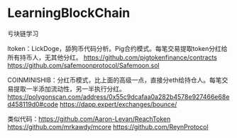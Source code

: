 # LearningBlockChain
亏块链学习

ltoken：LickDoge，舔狗币代码分析。Pig合约模式。每笔交易提取token分红给所有持币人，无其他分红。
https://github.com/pigtokenfinance/contracts
https://github.com/safemoonprotocol/Safemoon.sol

COINMINISHIB：分红币模式，比上面的高级一点，直接分eth给持仓人。每笔交易提取一半添加流动性，另一半执行分红。https://polygonscan.com/address/0x55c9dcafaa0a282b4578e927466e68ed458119d0#code
https://dapp.expert/exchanges/bounce/

类似代码：https://github.com/Aaron-Levan/ReachToken
https://github.com/mrkawdy/mcore
https://github.com/ReynProtocol

